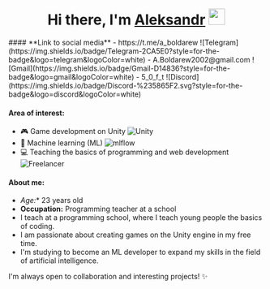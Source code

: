 <h1 align="center">Hi there, I'm <a href="https://daniilshat.ru/" target="_blank">Aleksandr</a> 
<img src="https://github.com/blackcater/blackcater/raw/main/images/Hi.gif" height="32"/></h1>
#### **Link to social media**
- https://t.me/a_boldarew ![Telegram](https://img.shields.io/badge/Telegram-2CA5E0?style=for-the-badge&logo=telegram&logoColor=white)
- A.Boldarew2002@gmail.com ![Gmail](https://img.shields.io/badge/Gmail-D14836?style=for-the-badge&logo=gmail&logoColor=white)
- 5_0_f_t ![Discord](https://img.shields.io/badge/Discord-%235865F2.svg?style=for-the-badge&logo=discord&logoColor=white)

#### **Area of interest:** 
- 🎮 Game development on Unity 	![Unity](https://img.shields.io/badge/unity-%23000000.svg?style=for-the-badge&logo=unity&logoColor=white)
- 🤖 Machine learning (ML) ![mlflow](https://img.shields.io/badge/mlflow-%23d9ead3.svg?style=for-the-badge&logo=numpy&logoColor=blue)
- 💻 Teaching the basics of programming and web development  	![Freelancer](https://img.shields.io/badge/Freelancer-29B2FE?style=for-the-badge&logo=Freelancer&logoColor=white)
#### About me:

- *Age:** 23 years old 
- **Occupation:** Programming teacher at a school 
- I teach at a programming school, where I teach young people the basics of coding. 
- I am passionate about creating games on the Unity engine in my free time. 
- I'm studying to become an ML developer to expand my skills in the field of artificial intelligence. 

 I'm always open to collaboration and interesting projects! ✨
